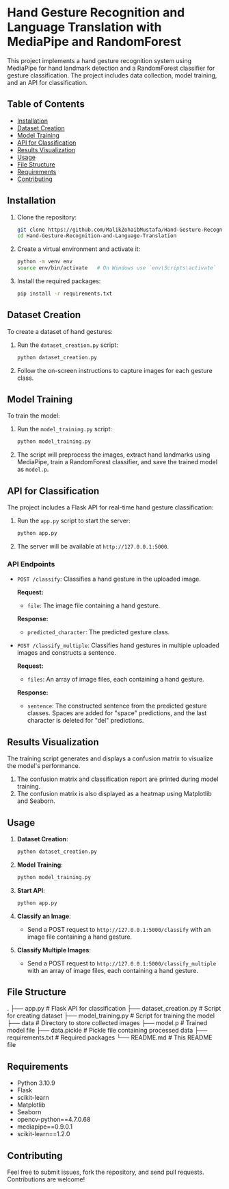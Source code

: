# Hand Gesture Recognition and Language Translation with MediaPipe and RandomForest

This project implements a hand gesture recognition system using MediaPipe for hand landmark detection and a RandomForest classifier for gesture classification. The project includes data collection, model training, and an API for classification.

## Table of Contents
- [Installation](#installation)
- [Dataset Creation](#dataset-creation)
- [Model Training](#model-training)
- [API for Classification](#api-for-classification)
- [Results Visualization](#results-visualization)
- [Usage](#usage)
- [File Structure](#file-structure)
- [Requirements](#requirements)
- [Contributing](#contributing)

## Installation

1. Clone the repository:
    ```bash
    git clone https://github.com/MalikZohaibMustafa/Hand-Gesture-Recognition-and-Language-Translation.git
    cd Hand-Gesture-Recognition-and-Language-Translation
    ```

2. Create a virtual environment and activate it:
    ```bash
    python -m venv env
    source env/bin/activate   # On Windows use `env\Scripts\activate`
    ```

3. Install the required packages:
    ```bash
    pip install -r requirements.txt
    ```

## Dataset Creation

To create a dataset of hand gestures:

1. Run the `dataset_creation.py` script:
    ```bash
    python dataset_creation.py
    ```

2. Follow the on-screen instructions to capture images for each gesture class.

## Model Training

To train the model:

1. Run the `model_training.py` script:
    ```bash
    python model_training.py
    ```

2. The script will preprocess the images, extract hand landmarks using MediaPipe, train a RandomForest classifier, and save the trained model as `model.p`.

## API for Classification

The project includes a Flask API for real-time hand gesture classification:

1. Run the `app.py` script to start the server:
    ```bash
    python app.py
    ```

2. The server will be available at `http://127.0.0.1:5000`.

### API Endpoints

- `POST /classify`: Classifies a hand gesture in the uploaded image.

    **Request:**
    - `file`: The image file containing a hand gesture.

    **Response:**
    - `predicted_character`: The predicted gesture class.

- `POST /classify_multiple`: Classifies hand gestures in multiple uploaded images and constructs a sentence.

    **Request:**
    - `files`: An array of image files, each containing a hand gesture.

    **Response:**
    - `sentence`: The constructed sentence from the predicted gesture classes. Spaces are added for "space" predictions, and the last character is deleted for "del" predictions.

## Results Visualization

The training script generates and displays a confusion matrix to visualize the model's performance.

1. The confusion matrix and classification report are printed during model training.
2. The confusion matrix is also displayed as a heatmap using Matplotlib and Seaborn.

## Usage

1. **Dataset Creation**:
    ```bash
    python dataset_creation.py
    ```

2. **Model Training**:
    ```bash
    python model_training.py
    ```

3. **Start API**:
    ```bash
    python app.py
    ```

4. **Classify an Image**:
    - Send a POST request to `http://127.0.0.1:5000/classify` with an image file containing a hand gesture.

5. **Classify Multiple Images**:
    - Send a POST request to `http://127.0.0.1:5000/classify_multiple` with an array of image files, each containing a hand gesture.

## File Structure
.
├── app.py # Flask API for classification
├── dataset_creation.py # Script for creating dataset
├── model_training.py # Script for training the model
├── data # Directory to store collected images
├── model.p # Trained model file
├── data.pickle # Pickle file containing processed data
├── requirements.txt # Required packages
└── README.md # This README file


## Requirements

- Python 3.10.9
- Flask
- scikit-learn
- Matplotlib
- Seaborn
- opencv-python==4.7.0.68
- mediapipe==0.9.0.1
- scikit-learn==1.2.0


## Contributing
Feel free to submit issues, fork the repository, and send pull requests. Contributions are welcome!

